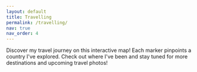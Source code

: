 ```yaml
---
layout: default
title: Travelling
permalink: /travelling/
nav: true
nav_order: 4
---
```


<!-- Inspired by https://www.stefanocottafavi.com/leaflet-jekyll/ -->

<link rel="stylesheet" href="/assets/css/leaflet.min.css" />
<script src="/assets/js/leaflet.min.js"></script>

<link rel="stylesheet" href="/assets/css/leaflet-gesture-handling.min.css" />
<script src="/assets/js/leaflet-gesture-handling.min.js"></script>

<script src="/assets/js/leaflet-providers.min.js"></script>

Discover my travel journey on this interactive map! Each marker pinpoints a country I've explored. Check out where I've been and stay tuned for more destinations and upcoming travel photos!

<style>
#map {
    width: 100%;
    height: 500px;
}
</style>

<div id="map"></div>

<script>
    var map = new L.Map("map", {
        center: new L.LatLng(35.8617, 104.1954),
        zoom: 2,
        gestureHandling: true
    });

    // Define smaller marker icon
    var mark = L.icon({
        iconUrl: '/assets/icons/marker-icon.png',
        iconSize: [16, 24], // Smaller size (width, height)
        iconAnchor: [8, 24], // Adjust anchor to match new size
        popupAnchor: [0, -24] // Adjust popup position
    });

    L.tileLayer('https://server.arcgisonline.com/ArcGIS/rest/services/NatGeo_World_Map/MapServer/tile/{z}/{y}/{x}', {
	attribution: 'Tiles &copy; Esri &mdash; National Geographic, Esri, DeLorme, NAVTEQ, UNEP-WCMC, USGS, NASA, ESA, METI, NRCAN, GEBCO, NOAA, iPC',
        maxZoom: 16
    }).addTo(map);

    var bounds = L.latLngBounds([
        {% for place in site.data.traveling %}
            {% if place.latitude and place.longitude %}
                [{{place.latitude}}, {{place.longitude}}],
            {% endif %}
        {% endfor %}
    ]);

    {% for place in site.data.traveling %}
        {% if place.latitude and place.longitude %}
            L.marker([{{place.latitude}}, {{place.longitude}}], { title: '{{place.country}}', icon: mark }).addTo(map);
        {% endif %}
    {% endfor %}

    // Fit map to bounds if there are valid bounds
    if (bounds.isValid()) {
        map.fitBounds(bounds, { padding: [50, 50] });
    }
</script>